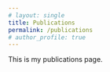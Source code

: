 ```yaml
---
# layout: single
title: Publications
permalink: /publications
# author_profile: true
---
```


This is my publications page.